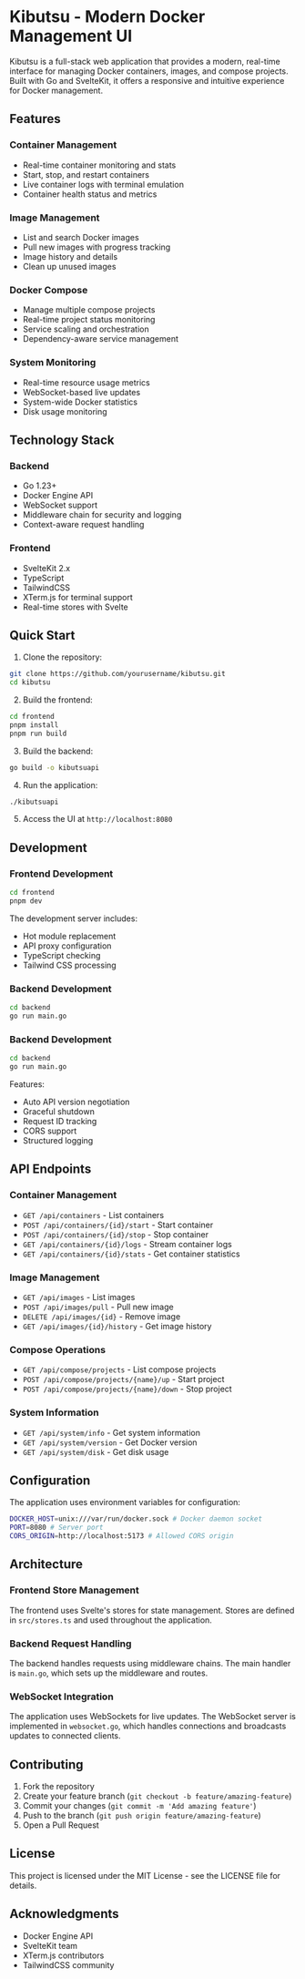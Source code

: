 # Kibutsu - Modern Docker Management UI

Kibutsu is a full-stack web application that provides a modern, real-time interface for managing Docker containers, images, and compose projects. Built with Go and SvelteKit, it offers a responsive and intuitive experience for Docker management.

## Features

### Container Management
- Real-time container monitoring and stats
- Start, stop, and restart containers
- Live container logs with terminal emulation
- Container health status and metrics

### Image Management
- List and search Docker images
- Pull new images with progress tracking
- Image history and details
- Clean up unused images

### Docker Compose
- Manage multiple compose projects
- Real-time project status monitoring
- Service scaling and orchestration
- Dependency-aware service management

### System Monitoring
- Real-time resource usage metrics
- WebSocket-based live updates
- System-wide Docker statistics
- Disk usage monitoring

## Technology Stack

### Backend
- Go 1.23+
- Docker Engine API
- WebSocket support
- Middleware chain for security and logging
- Context-aware request handling

### Frontend
- SvelteKit 2.x
- TypeScript
- TailwindCSS
- XTerm.js for terminal support
- Real-time stores with Svelte

## Quick Start

1. Clone the repository:

```bash
git clone https://github.com/yourusername/kibutsu.git
cd kibutsu
```
2. Build the frontend:

```bash
cd frontend
pnpm install
pnpm run build
```
3. Build the backend:

```bash
go build -o kibutsuapi
```
4. Run the application:

```bash
./kibutsuapi
```
5. Access the UI at `http://localhost:8080`

## Development

### Frontend Development

```bash
cd frontend
pnpm dev
```

The development server includes:
- Hot module replacement
- API proxy configuration
- TypeScript checking
- Tailwind CSS processing

### Backend Development

```bash
cd backend
go run main.go
```

### Backend Development

```bash
cd backend
go run main.go
```

Features:
- Auto API version negotiation
- Graceful shutdown
- Request ID tracking
- CORS support
- Structured logging

## API Endpoints

### Container Management
- `GET /api/containers` - List containers
- `POST /api/containers/{id}/start` - Start container
- `POST /api/containers/{id}/stop` - Stop container
- `GET /api/containers/{id}/logs` - Stream container logs
- `GET /api/containers/{id}/stats` - Get container statistics

### Image Management
- `GET /api/images` - List images
- `POST /api/images/pull` - Pull new image
- `DELETE /api/images/{id}` - Remove image
- `GET /api/images/{id}/history` - Get image history

### Compose Operations
- `GET /api/compose/projects` - List compose projects
- `POST /api/compose/projects/{name}/up` - Start project
- `POST /api/compose/projects/{name}/down` - Stop project

### System Information
- `GET /api/system/info` - Get system information
- `GET /api/system/version` - Get Docker version
- `GET /api/system/disk` - Get disk usage

## Configuration

The application uses environment variables for configuration:

```bash
DOCKER_HOST=unix:///var/run/docker.sock # Docker daemon socket
PORT=8080 # Server port
CORS_ORIGIN=http://localhost:5173 # Allowed CORS origin
```

## Architecture

### Frontend Store Management

The frontend uses Svelte's stores for state management. Stores are defined in `src/stores.ts` and used throughout the application.

### Backend Request Handling

The backend handles requests using middleware chains. The main handler is `main.go`, which sets up the middleware and routes.

### WebSocket Integration

The application uses WebSockets for live updates. The WebSocket server is implemented in `websocket.go`, which handles connections and broadcasts updates to connected clients.

## Contributing

1. Fork the repository
2. Create your feature branch (`git checkout -b feature/amazing-feature`)
3. Commit your changes (`git commit -m 'Add amazing feature'`)
4. Push to the branch (`git push origin feature/amazing-feature`)
5. Open a Pull Request

## License

This project is licensed under the MIT License - see the LICENSE file for details.

## Acknowledgments

- Docker Engine API
- SvelteKit team
- XTerm.js contributors
- TailwindCSS community